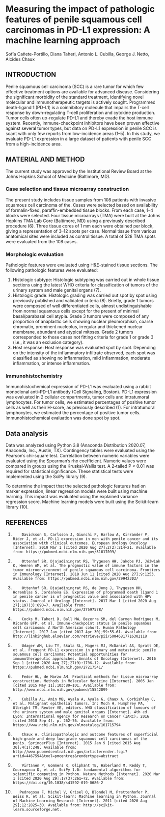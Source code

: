# Measuring the impact of pathologic features of penile squamous cell carcinomas in PD-L1 expression: A machine learning approach

Sofía Cañete-Portillo, Diana Taheri, Antonio L. Cubilla, George J. Netto, Alcides Chaux

## INTRODUCTION
Penile squamous cell carcinoma (SCC) is a rare tumor for which few effective treatment options are available for advanced disease. Considering the significant morbidity of the standard treatment, identifying novel molecular and immunotherapeutic targets is actively sought. Programmed death-ligand 1 (PD-L1) is a coinhibitory molecule that impairs the T-cell response by down-regulating T-cell proliferation and cytokine production. Tumor cells often up-regulate PD-L1 and thereby evade the host immune system. Recently, immune-checkpoint inhibitors have been proven effective against several tumor types, but data on PD-L1 expression in penile SCC is scant with only few reports from low-incidence areas (1–5). In this study, we evaluate PD-L1 expression in a large dataset of patients with penile SCC from a high-incidence area.

## MATERIAL AND METHOD
The current study was approved by the Institutional Review Board at the Johns Hopkins School of Medicine (Baltimore, MD).

### Case selection and tissue microarray construction
The present study includes tissue samples from 108 patients with invasive squamous cell carcinoma of the. Cases were selected based on availability of formalin-fixed, paraffin-embedded tissue blocks. From each case, 1–4 blocks were selected. Four tissue microarrays (TMA) were built at the Johns Hopkins TMA Lab Core (Baltimore, MD) using a previously described procedure (6). Three tissue cores of 1 mm each were obtained per block, giving a representation of 3–12 spots per case. Normal tissue from various anatomical sites were included as control tissue. A total of 528 TMA spots were evaluated from the 108 cases.

### Morphologic evaluation
Pathologic features were evaluated using H&E-stained tissue sections. The following pathologic features were evaluated:

1. Histologic subtype: Histologic subtyping was carried out in whole tissue sections using the latest WHO criteria for classification of tumors of the urinary system and male genital organs (7).
2. Histologic grade: Histologic grading was carried out spot by spot using previously published and validated criteria (8). Briefly, grade 1 tumors were composed of well differentiated cells, almost undistinguishable from normal squamous cells except for the present of minimal basal/parabasal cell atypia. Grade 3 tumors were composed of any proportion of anaplastic cells showing nuclear pleomorphism, coarse chromatin, prominent nucleolus, irregular and thickened nuclear membrane, abundant and atypical mitoses. Grade 2 tumors corresponded to those cases not fitting criteria for grade 1 or grade 3 (i.e., it was an exclusion category).
3. Host response: Host response was evaluated spot by spot. Depending on the intensity of the inflammatory infiltrate observed, each spot was classified as showing no inflammation, mild inflammation, moderate inflammation, or intense inflammation.

### Immunohistochemistry
Immunohistochemical expression of PD-L1 was evaluated using a rabbit monoclonal anti–PD-L1 antibody (Cell Signaling, Boston). PD-L1 expression was evaluated in 2 cellular compartments, tumor cells and intratumoral lymphocytes. For tumor cells, we estimated percentages of positive tumor cells as well as their H-score, as previously described (1). For intratumoral lymphocytes, we estimated the percentage of positive tumor cells. Immunohistochemical evaluation was done spot by spot.

## Data analysis
Data was analyzed using Python 3.8 (Anaconda Distribution 2020.07, Anaconda, Inc., Austin, TX). Contingency tables were evaluated using the Pearson’s chi-square test. Correlation between numeric variables were evaluated using the Spearman’s rho coefficient. Numeric values were compared in groups using the Kruskal-Wallis test. A 2-tailed P < 0.01 was required for statistical significance. These statistical tests were implemented using the SciPy library (9).

To determine the impact that the selected pathologic features had on marker expression, linear regression models were built using machine learning. This impact was evaluated using the explained variance regression score. Machine learning models were built using the Scikit-learn library (10).

## REFERENCES
1.         Davidsson S, Carlsson J, Giunchi F, Harlow A, Kirrander P, Rider J, et al. PD-L1 expression in men with penile cancer and its association with clinical outcomes. European Urology Oncology [Internet]. 2019 Mar 1 [cited 2020 Aug 27];2(2):214–21. Available from: https://pubmed.ncbi.nlm.nih.gov/31017099/
2.         Ottenhof SR, Djajadiningrat RS, Thygesen HH, Jakobs PJ, Jóźwiak K, Heeren AM, et al. The prognostic value of immune factors in the tumor microenvironment of penile squamous cell carcinoma. Frontiers in Immunology [Internet]. 2018 Jun 11 [cited 2020 Aug 27];9:1253. Available from: https://pubmed.ncbi.nlm.nih.gov/29942303/
3.         Ottenhof SR, Djajadiningrat RS, de Jong J, Thygesen HH, Horenblas S, Jordanova ES. Expression of programmed death ligand 1 in penile cancer is of prognostic value and associated with HPV status. Journal of Urology [Internet]. 2017 Mar 1 [cited 2020 Aug 27];197(3):690–7. Available from: https://pubmed.ncbi.nlm.nih.gov/27697578/
4.         Cocks M, Taheri D, Ball MW, Bezerra SM, del Carmen Rodriguez M, Ricardo BFP, et al. Immune-checkpoint status in penile squamous cell carcinoma: A North American cohort. Human Pathology [Internet]. 2017 Jan [cited 2017 Apr 30];59:55–61. Available from: http://linkinghub.elsevier.com/retrieve/pii/S0046817716302118
5.         Udager AM, Liu TY, Skala SL, Magers MJ, McDaniel AS, Spratt DE, et al. Frequent PD-L1 expression in primary and metastatic penile squamous cell carcinoma: Potential opportunities for immunotherapeutic approaches. Annals of Oncology [Internet]. 2016 Sep 1 [cited 2020 Aug 27];27(9):1706–12. Available from: https://pubmed.ncbi.nlm.nih.gov/27217541/
6.         Fedor HL, de Marzo AM. Practical methods for tissue microarray construction. Methods in Molecular Medicine [Internet]. 2005 Jan [cited 2015 May 11];103:89–101. Available from: http://www.ncbi.nlm.nih.gov/pubmed/15542899
7.         Cubilla AL, Amin MB, Ayala A, Ayala G, Chaux A, Corbishley C, et al. Malignant epithelial tumors. In: Moch H, Humphrey PA, Ulbright TM, Reuter VE, editors. WHO classification of tumours of the urinary system and male genital organs [Internet]. 4th ed. Lyon: International Agency for Research on Cancer (IARC); 2016 [cited 2018 Sep 4]. p. 262–76. Available from: https://www.ncbi.nlm.nih.gov/nlmcatalog/101715794
8.         Chaux A. Clinicopathologic and outcome features of superficial high-grade and deep low-grade squamous cell carcinomas of the penis. SpringerPlus [Internet]. 2015 Jan 9 [cited 2015 Aug 30];4(1):248. Available from: http://www.pubmedcentral.nih.gov/articlerender.fcgi?artid=4467594&tool=pmcentrez&rendertype=abstract
9.         Virtanen P, Gommers R, Oliphant TE, Haberland M, Reddy T, Cournapeau D, et al. SciPy 1.0: fundamental algorithms for scientific computing in Python. Nature Methods [Internet]. 2020 Mar 1 [cited 2020 Aug 29];17(3):261–72. Available from: https://doi.org/10.1038/s41592-019-0686-2
10.        Pedregosa F, Michel V, Grisel O, Blondel M, Prettenhofer P, Weiss R, et al. Scikit-learn: Machine learning in Python. Journal of Machine Learning Research [Internet]. 2011 [cited 2020 Aug 29];12:2825–30. Available from: http://scikit-learn.sourceforge.net.
 
